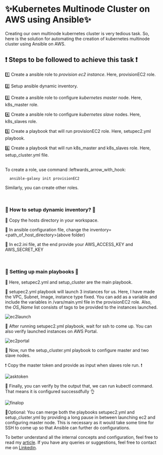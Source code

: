 # :sparkles:Kubernetes Multinode Cluster on AWS using Ansible:sparkles:
Creating our own multinode kubernetes cluster is very tedious task. So, here is the solution for automating the creation of kubernetes multinode cluster using Ansible on AWS. 

## :heavy_exclamation_mark: Steps to be followed to achieve this task :heavy_exclamation_mark: 

:one: Create a ansible role to *provision ec2 instance*. Here, provisionEC2 role. 

:two: Setup ansible dynamic inventory. 

:three: Create a ansible role to configure *kubernetes master* node. Here, k8s_master role. 

:four: Create a ansible role to configure *kubernetes slave* nodes. Here, k8s_slaves role. 

:five: Create a playbook that will run provisionEC2 role. Here, setupec2.yml playbook. 

:six: Create a playbook that will run k8s_master and k8s_slaves role. Here, setup_cluster.yml file. 

 <br>
To create a role, use command :leftwards_arrow_with_hook:

      ansible-galaxy init provisionEC2 
     
Similarly, you can create other roles. 

<br>

### :beginner: How to setup dynamic inventory? :beginner:
:pushpin: Copy the hosts directory in your workspace. 

:pushpin: In ansible configuration file, change the inventory=<path_of_host_directory>(above folder) 

:pushpin: In ec2.ini file, at the end provide your AWS_ACCESS_KEY and AWS_SECRET_KEY 

<br>

### :dart: Setting up main playbooks :dart:
:pushpin: Here, setupec2.yml and setup_cluster are the main playbook. 

:pushpin: setupec2.yml playbook will launch 3 instances for us. Here, I have made the VPC, Subnet, Image, instance type fixed. You can add as a variable and include the variables in /vars/main.yml file in the provisionEC2 role. Also, the *OS_Name* list consists of tags to be provided to the instances launched. 

![ec2launch](https://miro.medium.com/max/875/1*lvKRd7sTC1_dwi4unz102Q.png) 

:pushpin: After running setupec2.yml playbook, wait for ssh to come up. You can also verify launched instances on AWS Portal. 

![ec2portal](https://miro.medium.com/max/875/1*UhEG8iIJCM0k9qmhAEGLaA.png)

:pushpin: Now, run the setup_cluster.yml playbook to configure master and two slave nodes. 


:exclamation: Copy the master token and provide as input when slaves role run. :exclamation:

![asktoken](https://miro.medium.com/max/875/1*7lEocQjVgZavp0r2XxL9Kw.png) 

:pushpin: Finally, you can verify by the output that, we can run kubectl command. That means it is configured successdfully :ok_hand: 

![finalop](https://miro.medium.com/max/875/1*6zMKuAOSY0hFnDTU2f5fEQ.png) 

:pushpin:Optional: You can merge both the playbooks setupec2.yml and setup_cluster.yml by providing a long pause in between launching ec2 and configuring master node. This is necessary as it would take some time for SSH to come up so that Ansible can further do configurations.

To better understand all the internal concepts and configuration, feel free to read my [article](https://tirth1272.medium.com/%EF%B8%8Fcreating-a-multi-node-kubernetes-cluster-on-aws-using-ansible-%EF%B8%8F-6acbb6ffc21f). If you have any queries or suggestions, feel free to contact me on [Linkedin](https://www.linkedin.com/in/tirupatel/).

